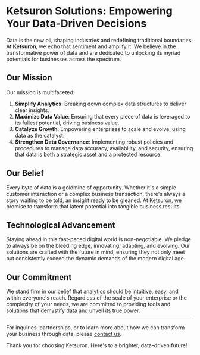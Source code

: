 # Ketsuron Solutions: Empowering Your Data-Driven Decisions

Data is the new oil, shaping industries and redefining traditional boundaries. At **Ketsuron**, we echo that sentiment and amplify it. We believe in the transformative power of data and are dedicated to unlocking its myriad potentials for businesses across the spectrum.

## Our Mission

Our mission is multifaceted:
1. **Simplify Analytics**: Breaking down complex data structures to deliver clear insights.
2. **Maximize Data Value**: Ensuring that every piece of data is leveraged to its fullest potential, driving business value.
3. **Catalyze Growth**: Empowering enterprises to scale and evolve, using data as the catalyst.
4. **Strengthen Data Governance**: Implementing robust policies and procedures to manage data accuracy, availability, and security, ensuring that data is both a strategic asset and a protected resource.

## Our Belief

Every byte of data is a goldmine of opportunity. Whether it's a simple customer interaction or a complex business transaction, there's always a story waiting to be told, an insight ready to be gleaned. At Ketsuron, we promise to transform that latent potential into tangible business results.

## Technological Advancement

Staying ahead in this fast-paced digital world is non-negotiable. We pledge to always be on the bleeding edge, innovating, adapting, and evolving. Our solutions are crafted with the future in mind, ensuring they not only meet but consistently exceed the dynamic demands of the modern digital age.

## Our Commitment

We stand firm in our belief that analytics should be intuitive, easy, and within everyone's reach. Regardless of the scale of your enterprise or the complexity of your needs, we are committed to providing tools and solutions that demystify data and unveil its true power.

---

For inquiries, partnerships, or to learn more about how we can transform your business through data, please [contact us](mailto:contact@ketsuron.com).

Thank you for choosing Ketsuron. Here's to a brighter, data-driven future!

